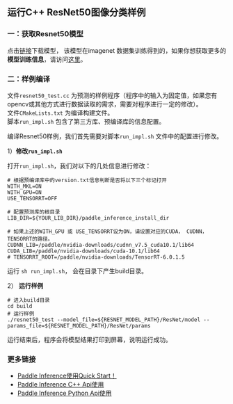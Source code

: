## 运行C++ ResNet50图像分类样例

### 一：获取Resnet50模型

点击[链接](https://paddle-inference-dist.bj.bcebos.com/inference_demo/python/resnet50/ResNet50.tar.gz)下载模型， 该模型在imagenet 数据集训练得到的，如果你想获取更多的**模型训练信息**，请访问[这里](https://github.com/PaddlePaddle/models/tree/develop/PaddleCV/image_classification)。

### 二：**样例编译**
 
文件`resnet50_test.cc` 为预测的样例程序（程序中的输入为固定值，如果您有opencv或其他方式进行数据读取的需求，需要对程序进行一定的修改）。    
文件`CMakeLists.txt` 为编译构建文件。   
脚本`run_impl.sh` 包含了第三方库、预编译库的信息配置。

编译Resnet50样例，我们首先需要对脚本`run_impl.sh` 文件中的配置进行修改。

1）**修改`run_impl.sh`**

打开`run_impl.sh`，我们对以下的几处信息进行修改：

```shell
# 根据预编译库中的version.txt信息判断是否将以下三个标记打开
WITH_MKL=ON       
WITH_GPU=ON         
USE_TENSORRT=OFF

# 配置预测库的根目录
LIB_DIR=${YOUR_LIB_DIR}/paddle_inference_install_dir

# 如果上述的WITH_GPU 或 USE_TENSORRT设为ON，请设置对应的CUDA， CUDNN， TENSORRT的路径。
CUDNN_LIB=/paddle/nvidia-downloads/cudnn_v7.5_cuda10.1/lib64
CUDA_LIB=/paddle/nvidia-downloads/cuda-10.1/lib64
# TENSORRT_ROOT=/paddle/nvidia-downloads/TensorRT-6.0.1.5
```

运行 `sh run_impl.sh`， 会在目录下产生build目录。


2） **运行样例**

```shell
# 进入build目录
cd build
# 运行样例
./resnet50_test --model_file=${RESNET_MODEL_PATH}/ResNet/model --params_file=${RESNET_MODEL_PATH}/ResNet/params 
```

运行结束后，程序会将模型结果打印到屏幕，说明运行成功。

### 更多链接
- [Paddle Inference使用Quick Start！](https://paddle-inference.readthedocs.io/en/latest/introduction/quick_start.html)
- [Paddle Inference C++ Api使用](https://paddle-inference.readthedocs.io/en/latest/api_reference/cxx_api_index.html)
- [Paddle Inference Python Api使用](https://paddle-inference.readthedocs.io/en/latest/api_reference/python_api_index.html)
